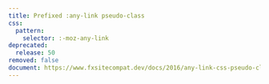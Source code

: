```yaml
---
title: Prefixed :any-link pseudo-class
css:
  pattern:
    selector: :-moz-any-link
deprecated:
  release: 50
removed: false
document: https://www.fxsitecompat.dev/docs/2016/any-link-css-pseudo-class-has-been-unprefixed/
---
```

